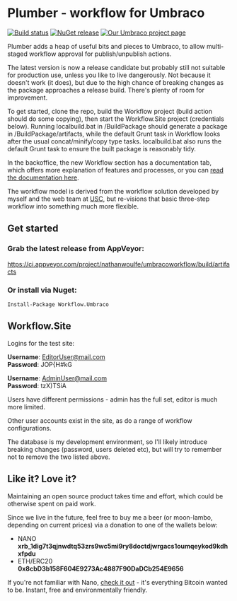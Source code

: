 # Plumber - workflow for Umbraco

[![Build status](https://ci.appveyor.com/api/projects/status/ap94da7169wk0g0v?svg=true)](https://ci.appveyor.com/project/nathanwoulfe/umbracoworkflow)
[![NuGet release](https://img.shields.io/nuget/dt/Workflow.Umbraco.svg)](https://www.nuget.org/packages/Workflow.Umbraco)
[![Our Umbraco project page](https://img.shields.io/badge/our-umbraco-brightgreen.svg)](https://our.umbraco.org/projects/backoffice-extensions/plumber-workflow-for-umbraco)


Plumber adds a heap of useful bits and pieces to Umbraco, to allow multi-staged workflow approval for publish/unpublish actions. 

The latest version is now a release candidate but probably still not suitable for production use, unless you like to live dangerously. Not because it doesn't work (it does), but due to the high chance of breaking changes as the package approaches a release build. There's plenty of room for improvement.

To get started, clone the repo, build the Workflow project (build action should do some copying), then start the Workflow.Site project (credentials below). Running localbuild.bat in /BuildPackage should generate a package in /BuildPackage/artifacts, while the default Grunt task in Workflow looks after the usual concat/minify/copy type tasks. localbuild.bat also runs the default Grunt task to ensure the built package is reasonably tidy.

In the backoffice, the new Workflow section has a documentation tab, which offers more explanation of features and processes, or you can [read the documentation here](Workflow/DOCS.md).

The workflow model is derived from the workflow solution developed by myself and the web team at [USC](http://www.usc.edu.au), but re-visions that basic three-step workflow into something much more flexible.

## Get started

### Grab the latest release from AppVeyor:

https://ci.appveyor.com/project/nathanwoulfe/umbracoworkflow/build/artifacts

### Or install via Nuget:

```Install-Package Workflow.Umbraco```

## Workflow.Site

Logins for the test site:

**Username**: EditorUser@mail.com<br />
**Password**: JOP{H#kG

**Username**: AdminUser@mail.com<br />
**Password**: tzX)TSiA

Users have different permissions - admin has the full set, editor is much more limited.

Other user accounts exist in the site, as do a range of workflow configurations.

The database is my development environment, so I'll likely introduce breaking changes (password, users deleted etc), but will try to remember not to remove the two listed above.

## Like it? Love it? 

Maintaining an open source product takes time and effort, which could be otherwise spent on paid work.

Since we live in the future, feel free to buy me a beer (or moon-lambo, depending on current prices) via a donation to one of the wallets below:

- NANO<br />**xrb_1dig7t3qjnwdtq53zrs9wc5mi9ry8doctdjwrgacs1oumqeykod9kdhxfpdu**
- ETH/ERC20<br />**0x8cbD3b158F604E9273Ac4887F90DaDCb254E9656**

If you're not familiar with Nano, [check it out](https://nano.org/en) - it's everything Bitcoin wanted to be. Instant, free and environmentally friendly.

